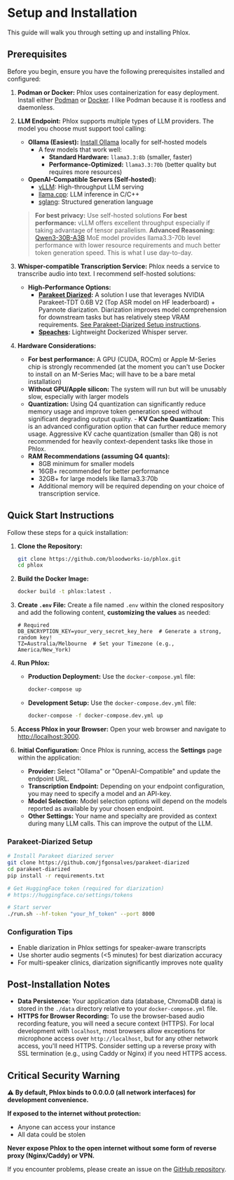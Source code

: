 # Setup and Installation

This guide will walk you through setting up and installing Phlox.

## Prerequisites

Before you begin, ensure you have the following prerequisites installed and configured:

1.  **Podman or Docker:**  Phlox uses containerization for easy deployment. Install either [Podman](https://podman.io/) or [Docker](https://www.docker.com/). I like Podman because it is rootless and daemonless.

2.  **LLM Endpoint:** Phlox supports multiple types of LLM providers. The model you choose must support tool calling:
    - **Ollama (Easiest):** [Install Ollama](https://ollama.com/) locally for self-hosted models
      - A few models that work well:
        - **Standard Hardware:** `llama3.3:8b` (smaller, faster)
        - **Performance-Optimized:** `llama3.3:70b` (better quality but requires more resources)
    - **OpenAI-Compatible Servers (Self-hosted):**
      - [vLLM](https://github.com/vllm-project/vllm): High-throughput LLM serving
      - [llama.cpp](https://github.com/ggerganov/llama.cpp): LLM inference in C/C++
      - [sglang](https://github.com/sgl-project/sglang): Structured generation language

    > **For best privacy:** Use self-hosted solutions
    > **For best performance:** vLLM offers excellent throughput especially if taking advantage of tensor parallelism.
    > **Advanced Reasoning:** [Qwen3-30B-A3B](https://huggingface.co/Qwen/Qwen3-30B-A3B) MoE model provides llama3.3-70b level performance with lower resource requirements and much better token generation speed. This is what I use day-to-day.

3.  **Whisper-compatible Transcription Service:** Phlox needs a service to transcribe audio into text. I recommend self-hosted solutions:
    - **High-Performance Options:**
      - **[Parakeet Diarized](https://github.com/jfgonsalves/parakeet-diarized):** A solution I use that leverages NVIDIA Parakeet-TDT 0.6B V2 (Top ASR model on HF leaderboard) + Pyannote diarization. Diarization improves model comprehension for downstream tasks but has relatively steep VRAM requirements. [See Parakeet-Diarized Setup instructions](#parakeet-diarized-setup).
      - **[Speaches](https://github.com/speaches-ai/speaches):** Lightweight Dockerized Whisper server.

4.  **Hardware Considerations:**
    - **For best performance:** A GPU (CUDA, ROCm) or Apple M-Series chip is strongly recommended (at the moment you can't use Docker to install on an M-Series Mac; will have to be a bare metal installation)
    - **Without GPU/Apple silicon:** The system will run but will be unusably slow, especially with larger models
    - **Quantization:** Using Q4 quantization can significantly reduce memory usage and improve token generation speed without significant degrading output quality.
          - **KV Cache Quantization:** This is an advanced configuration option that can further reduce memory usage. Aggressive KV cache quantization (smaller than Q8) is not recommended for heavily context-dependent tasks like those in Phlox.
    - **RAM Recommendations (assuming Q4 quants):**
      - 8GB minimum for smaller models
      - 16GB+ recommended for better performance
      - 32GB+ for large models like llama3.3:70b
      - Additional memory will be required depending on your choice of transcription service.

## Quick Start Instructions

Follow these steps for a quick installation:

1.  **Clone the Repository:**
    ```bash
    git clone https://github.com/bloodworks-io/phlox.git
    cd phlox
    ```

2.  **Build the Docker Image:**
    ```bash
    docker build -t phlox:latest .
    ```

3.  **Create `.env` File:**
    Create a file named `.env` within the cloned respository and add the following content, **customizing the values** as needed:

    ```env
    # Required
    DB_ENCRYPTION_KEY=your_very_secret_key_here  # Generate a strong, random key!
    TZ=Australia/Melbourne  # Set your Timezone (e.g., America/New_York)
    ```

4.  **Run Phlox:**

    - **Production Deployment:** Use the `docker-compose.yml` file:
        ```bash
        docker-compose up
        ```
    - **Development Setup:** Use the `docker-compose.dev.yml` file:
        ```bash
        docker-compose -f docker-compose.dev.yml up
        ```

5.  **Access Phlox in your Browser:**
    Open your web browser and navigate to [http://localhost:3000](http://localhost:5000).

6.  **Initial Configuration:**
    Once Phlox is running, access the **Settings** page within the application:
    - **Provider:** Select "Ollama" or "OpenAI-Compatible" and update the endpoint URL.
    - **Transcription Endpoint:** Depending on your endpoint configuration, you may need to specify a model and an API-key.
    - **Model Selection:**  Model selection options will depend on the models reported as available by your chosen endpoint.
    - **Other Settings:** Your name and specialty are provided as context during many LLM calls. This can improve the output of the LLM.

### Parakeet-Diarized Setup
```bash
# Install Parakeet diarized server
git clone https://github.com/jfgonsalves/parakeet-diarized
cd parakeet-diarized
pip install -r requirements.txt

# Get HuggingFace token (required for diarization)
# https://huggingface.co/settings/tokens

# Start server
./run.sh --hf-token "your_hf_token" --port 8000
```

### Configuration Tips
- Enable diarization in Phlox settings for speaker-aware transcripts
- Use shorter audio segments (<5 minutes) for best diarization accuracy
- For multi-speaker clinics, diarization significantly improves note quality

## Post-Installation Notes

-   **Data Persistence:**  Your application data (database, ChromaDB data) is stored in the `./data` directory relative to your `docker-compose.yml` file.
-   **HTTPS for Browser Recording:**  To use the browser-based audio recording feature, you will need a secure context (HTTPS). For local development with `localhost`, most browsers allow exceptions for microphone access over `http://localhost`, but for any other network access, you'll need HTTPS. Consider setting up a reverse proxy with SSL termination (e.g., using Caddy or Nginx) if you need HTTPS access.


## Critical Security Warning

⚠️ **By default, Phlox binds to 0.0.0.0 (all network interfaces) for development convenience.**

**If exposed to the internet without protection:**
   - Anyone can access your instance
   - All data could be stolen

**Never expose Phlox to the open internet without some form of reverse proxy (Nginx/Caddy) or VPN.**

If you encounter problems, please create an issue on the [GitHub repository](https://github.com/bloodworks-io/phlox/issues).
